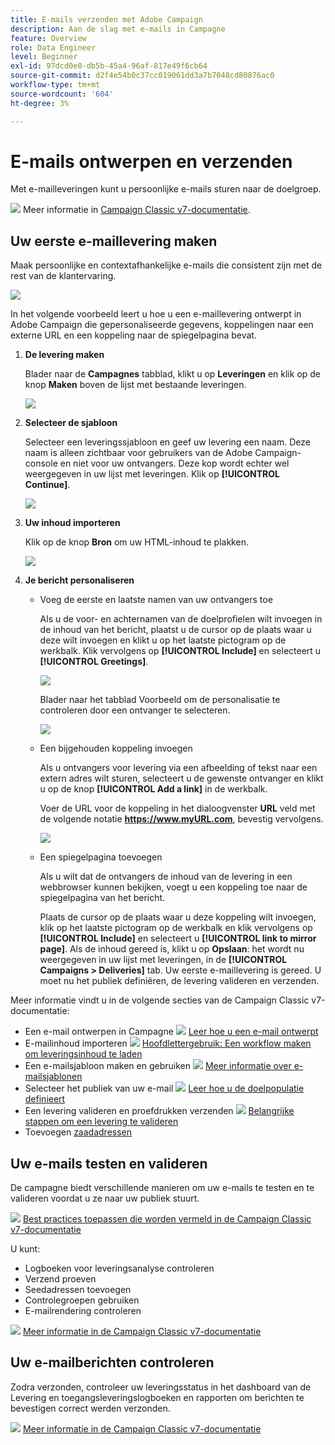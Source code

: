 ```yaml
---
title: E-mails verzenden met Adobe Campaign
description: Aan de slag met e-mails in Campagne
feature: Overview
role: Data Engineer
level: Beginner
exl-id: 97dcd0e0-db5b-45a4-96af-817e49f6cb64
source-git-commit: d2f4e54b0c37cc019061dd3a7b7048cd80876ac0
workflow-type: tm+mt
source-wordcount: '604'
ht-degree: 3%

---
```


# E-mails ontwerpen en verzenden

Met e-mailleveringen kunt u persoonlijke e-mails sturen naar de doelgroep.

![](../assets/do-not-localize/book.png) Meer informatie in [Campaign Classic v7-documentatie](https://experienceleague.adobe.com/docs/campaign-classic/using/sending-messages/sending-emails/about-email-channel.html).

## Uw eerste e-maillevering maken

Maak persoonlijke en contextafhankelijke e-mails die consistent zijn met de rest van de klantervaring.

![](assets/new-email-content.png)


In het volgende voorbeeld leert u hoe u een e-maillevering ontwerpt in Adobe Campaign die gepersonaliseerde gegevens, koppelingen naar een externe URL en een koppeling naar de spiegelpagina bevat.

1. **De levering maken**

   Blader naar de **Campagnes** tabblad, klikt u op **Leveringen** en klik op de knop **Maken** boven de lijst met bestaande leveringen.

   ![](assets/delivery_step_1.png)

1. **Selecteer de sjabloon**

   Selecteer een leveringssjabloon en geef uw levering een naam. Deze naam is alleen zichtbaar voor gebruikers van de Adobe Campaign-console en niet voor uw ontvangers. Deze kop wordt echter wel weergegeven in uw lijst met leveringen. Klik op **[!UICONTROL Continue]**.

   ![](assets/dce_delivery_model.png)

1. **Uw inhoud importeren**

   Klik op de knop **Bron** om uw HTML-inhoud te plakken.

   ![](assets/paste-content.png)


1. **Je bericht personaliseren**


   * Voeg de eerste en laatste namen van uw ontvangers toe

      Als u de voor- en achternamen van de doelprofielen wilt invoegen in de inhoud van het bericht, plaatst u de cursor op de plaats waar u deze wilt invoegen en klikt u op het laatste pictogram op de werkbalk. Klik vervolgens op **[!UICONTROL Include]** en selecteert u **[!UICONTROL Greetings]**.

      ![](assets/include-greetings.png)

      Blader naar het tabblad Voorbeeld om de personalisatie te controleren door een ontvanger te selecteren.

      ![](assets/perso-check.png)

   * Een bijgehouden koppeling invoegen

      Als u ontvangers voor levering via een afbeelding of tekst naar een extern adres wilt sturen, selecteert u de gewenste ontvanger en klikt u op de knop **[!UICONTROL Add a link]** in de werkbalk.

      Voer de URL voor de koppeling in het dialoogvenster **URL** veld met de volgende notatie **https://www.myURL.com**, bevestig vervolgens.

      ![](assets/add-a-link.png)

   * Een spiegelpagina toevoegen

      Als u wilt dat de ontvangers de inhoud van de levering in een webbrowser kunnen bekijken, voegt u een koppeling toe naar de spiegelpagina van het bericht.

      Plaats de cursor op de plaats waar u deze koppeling wilt invoegen, klik op het laatste pictogram op de werkbalk en klik vervolgens op **[!UICONTROL Include]** en selecteert u **[!UICONTROL link to mirror page]**.
   Als de inhoud gereed is, klikt u op **Opslaan**: het wordt nu weergegeven in uw lijst met leveringen, in de **[!UICONTROL Campaigns > Deliveries]** tab. Uw eerste e-maillevering is gereed. U moet nu het publiek definiëren, de levering valideren en verzenden.


Meer informatie vindt u in de volgende secties van de Campaign Classic v7-documentatie:

* Een e-mail ontwerpen in Campagne
   ![](../assets/do-not-localize/book.png) [Leer hoe u een e-mail ontwerpt](https://experienceleague.adobe.com/docs/campaign-classic/using/sending-messages/sending-emails/defining-the-email-content.html)
* E-mailinhoud importeren
   ![](../assets/do-not-localize/book.png) [Hoofdlettergebruik: Een workflow maken om leveringsinhoud te laden](https://experienceleague.adobe.com/docs/campaign-classic/using/automating-with-workflows/use-cases/deliveries/loading-delivery-content.html)
* Een e-mailsjabloon maken en gebruiken
   ![](../assets/do-not-localize/book.png) [Meer informatie over e-mailsjablonen](https://experienceleague.adobe.com/docs/campaign-classic/using/sending-messages/using-delivery-templates/about-templates.html)
* Selecteer het publiek van uw e-mail
   ![](../assets/do-not-localize/book.png) [Leer hoe u de doelpopulatie definieert](https://experienceleague.adobe.com/docs/campaign-classic/using/sending-messages/key-steps-when-creating-a-delivery/steps-defining-the-target-population.html)
* Een levering valideren en proefdrukken verzenden
   ![](../assets/do-not-localize/book.png) [Belangrijke stappen om een levering te valideren](https://experienceleague.adobe.com/docs/campaign-classic/using/sending-messages/key-steps-when-creating-a-delivery/steps-validating-the-delivery.html)
* Toevoegen [zaadadressen](https://experienceleague.adobe.com/docs/campaign-classic/using/sending-messages/using-seed-addresses/about-seed-addresses.html)

## Uw e-mails testen en valideren

De campagne biedt verschillende manieren om uw e-mails te testen en te valideren voordat u ze naar uw publiek stuurt.

![](../assets/do-not-localize/book.png) [Best practices toepassen die worden vermeld in de Campaign Classic v7-documentatie](https://experienceleague.adobe.com/docs/campaign-classic/using/sending-messages/key-steps-when-creating-a-delivery/delivery-bestpractices/check-before-sending.html)

U kunt:

* Logboeken voor leveringsanalyse controleren
* Verzend proeven
* Seedadressen toevoegen
* Controlegroepen gebruiken
* E-mailrendering controleren

![](../assets/do-not-localize/book.png) [Meer informatie in de Campaign Classic v7-documentatie](https://experienceleague.adobe.com/docs/campaign-classic/using/sending-messages/key-steps-when-creating-a-delivery/steps-validating-the-delivery.html)

## Uw e-mailberichten controleren

Zodra verzonden, controleer uw leveringsstatus in het dashboard van de Levering en toegangsleveringslogboeken en rapporten om berichten te bevestigen correct werden verzonden.

![](../assets/do-not-localize/book.png) [Meer informatie in de Campaign Classic v7-documentatie](https://experienceleague.adobe.com/docs/campaign-classic/using/sending-messages/key-steps-when-creating-a-delivery/delivery-bestpractices/track-and-monitor.html)
